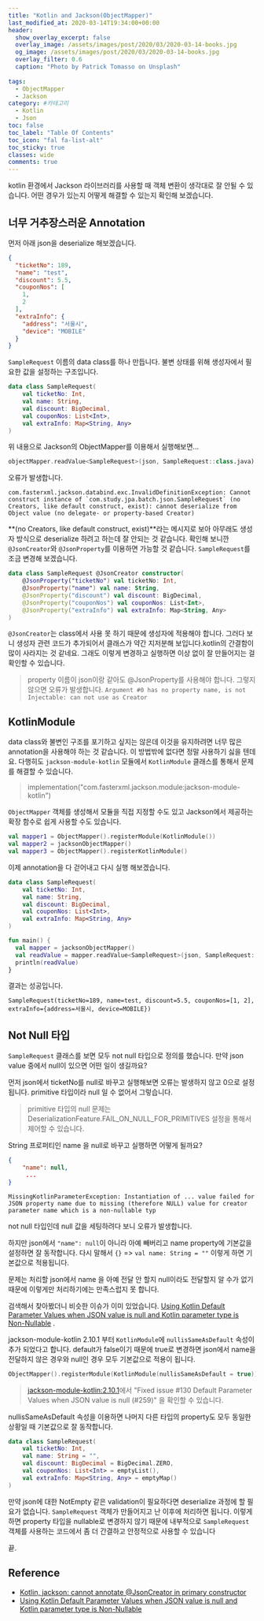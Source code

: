 ```yaml
---
title: "Kotlin and Jackson(ObjectMapper)"
last_modified_at: 2020-03-14T19:34:00+00:00
header:
  show_overlay_excerpt: false
  overlay_image: /assets/images/post/2020/03/2020-03-14-books.jpg
  og_image: /assets/images/post/2020/03/2020-03-14-books.jpg
  overlay_filter: 0.6
  caption: "Photo by Patrick Tomasso on Unsplash"
  
tags:
  - ObjectMapper
  - Jackson
category: #카테고리
  - Kotlin
  - Json
toc: false
toc_label: "Table Of Contents"
toc_icon: "fal fa-list-alt"
toc_sticky: true
classes: wide
comments: true
---
```



kotlin 환경에서 Jackson 라이브러리를 사용할 때 객체 변환이 생각대로 잘 안될 수 있습니다. 어떤 경우가 있는지 어떻게 해결할 수 있는지 확인해 보겠습니다.

## 너무 거추장스러운 Annotation
먼저 아래  json을 deserialize 해보겠습니다.

```json
{
  "ticketNo": 189,
  "name": "test",
  "discount": 5.5,
  "couponNos": [
    1,
    2
  ],
  "extraInfo": {
    "address": "서울시",
    "device": "MOBILE"
  }
}
```
`SampleRequest` 이름의 data class를 하나 만듭니다. 불변 상태를 위해 생성자에서 필요한 값을 설정하는 구조입니다.
```kotlin
data class SampleRequest(
    val ticketNo: Int,
    val name: String,
    val discount: BigDecimal,
    val couponNos: List<Int>,
    val extraInfo: Map<String, Any>
)
```
위 내용으로 Jackson의 ObjectMapper를 이용해서 실행해보면...
```kotlin
objectMapper.readValue<SampleRequest>(json, SampleRequest::class.java)
```
오류가 발생합니다. 
```
com.fasterxml.jackson.databind.exc.InvalidDefinitionException: Cannot construct instance of `com.study.jpa.batch.json.SampleRequest` (no Creators, like default construct, exist): cannot deserialize from Object value (no delegate- or property-based Creator)
```
**(no Creators, like default construct, exist)**라는 메시지로 보아 아무래도 생성자 방식으로 deserialize 하려고 하는데 잘 안되는 것 같습니다. 확인해 보니깐`@JsonCreator`와 `@JsonProperty`를 이용하면 가능할 것 같습니다. `SampleRequest`를 조금 변경해 보겠습니다. 

```kotlin
data class SampleRequest @JsonCreator constructor(
    @JsonProperty("ticketNo") val ticketNo: Int,
    @JsonProperty("name") val name: String,
    @JsonProperty("discount") val discount: BigDecimal,
    @JsonProperty("couponNos") val couponNos: List<Int>,
    @JsonProperty("extraInfo") val extraInfo: Map<String, Any>
)
```
`@JsonCreator`는 class에서 사용 못 하기 때문에 생성자에 적용해야 합니다. 그러다 보니 생성자 관련 코드가 추가되어서 클래스가 약간 지저분해 보입니다.kotlin의 간결함이 많이 사라지는 것 같네요. 그래도 이렇게 변경하고 실행하면 이상 없이 잘 만들어지는 걸 확인할 수 있습니다. 

> property 이름이 json이랑 같아도 @JsonProperty를 사용해야 합니다. 그렇지 않으면 오류가 발생합니다. `Argument #0 has no property name, is not Injectable: can not use as Creator`


## KotlinModule 

data class와 불변인 구조를 포기하고 싶지는 않은데 이것을 유지하려면 너무 많은 annotation을 사용해야 하는 것 같습니다. 이 방법밖에 없다면 정말 사용하기 싫을 텐데요. 다행히도 `jackson-module-kotlin` 모듈에서 `KotlinModule` 클래스를 통해서 문제를 해결할 수 있습니다. 

> implementation("com.fasterxml.jackson.module:jackson-module-kotlin")

`ObjectMapper` 객체를 생성해서 모듈을 직접 지정할 수도 있고 Jackson에서 제공하는 확장 함수로 쉽게 사용할 수도 있습니다.

```kotlin
val mapper1 = ObjectMapper().registerModule(KotlinModule())  
val mapper2 = jacksonObjectMapper()  
val mapper3 = ObjectMapper().registerKotlinModule()
```
이제 annotation을 다 걷어내고 다시 실행 해보겠습니다.

```kotlin
data class SampleRequest(
    val ticketNo: Int,
    val name: String,
    val discount: BigDecimal,
    val couponNos: List<Int>,
    val extraInfo: Map<String, Any>
)

fun main() {
  val mapper = jacksonObjectMapper()
  val readValue = mapper.readValue<SampleRequest>(json, SampleRequest::class.java)
  println(readValue)
}
```
결과는 성공입니다.
```
SampleRequest(ticketNo=189, name=test, discount=5.5, couponNos=[1, 2], extraInfo={address=서울시, device=MOBILE})
```

## Not Null 타입 

`SampleRequest`  클래스를 보면 모두 not null 타입으로 정의를 했습니다. 만약 json value 중에서 null이 있으면 어떤 일이 생길까요?

먼저 json에서 ticketNo를 null로 바꾸고 실행해보면 오류는 발생하지 않고 0으로 설정됩니다. primitive 타입이라 null 일 수 없어서 그렇습니다. 

> primitive 타입의 null 문제는 DeserializationFeature.FAIL_ON_NULL_FOR_PRIMITIVES 설정을 통해서 제어할 수 있습니다.

 String 프로퍼티인 name 을 null로 바꾸고 실행하면 어떻게 될까요?
```json
{
    "name": null,
     ...
}
```
```
MissingKotlinParameterException: Instantiation of ... value failed for JSON property name due to missing (therefore NULL) value for creator parameter name which is a non-nullable typ
```
not null 타입인데 null 값을 세팅하려다 보니 오류가 발생합니다.  

하지만 json에서 `"name": null`이 아니라 아예 빼버리고 name property에 기본값을 설정하면 잘 동작합니다.  다시 말해서 `{}` => `val name: String = ""` 이렇게 하면 기본값으로 적용됩니다.

문제는 처리할 json에서 name 을 아예 전달 안 할지 null이라도 전달할지 알 수가 없기 때문에 이렇게만 처리하기에는 만족스럽지 못 합니다.

검색해서 찾아봤더니 비슷한 이슈가 이미 있었습니다. [Using Kotlin Default Parameter Values when JSON value is null and Kotlin parameter type is Non-Nullable](https://github.com/FasterXML/jackson-module-kotlin/issues/130) . 

jackson-module-kotlin 2.10.1 부터 `KotlinModule`에 `nullisSameAsDefault` 속성이 추가 되었다고 합니다. default가 false이기 때문에 true로 변경하면 json에서 name을 전달하지 않은 경우와 null인 경우 모두 기본값으로 적용이 됩니다.
```kotlin
ObjectMapper().registerModule(KotlinModule(nullisSameAsDefault = true))
```
> [jackson-module-kotlin:2.10.1]([https://github.com/FasterXML/jackson-module-kotlin/compare/jackson-module-kotlin-2.10.1...master](https://github.com/FasterXML/jackson-module-kotlin/compare/jackson-module-kotlin-2.10.1...master))에서 "Fixed issue #130 Default Parameter Values when JSON value is null (#259)" 을 확인할 수 있습니다.

nullisSameAsDefault 속성을 이용하면 나머지 다른 타입의 property도 모두 동일한 상황일 때 기본값으로 잘 동작합니다.

```kotlin
data class SampleRequest(
    val ticketNo: Int,
    val name: String = "",
    val discount: BigDecimal = BigDecimal.ZERO,
    val couponNos: List<Int> = emptyList(),
    val extraInfo: Map<String, Any> = emptyMap()
)
```

만약 json에 대한 NotEmpty 같은 validation이 필요하다면 deserialize 과정에 할 필요가 없습니다. `SampleRequest` 객체가 만들어지고 난 이후에 처리하면 됩니다. 이렇게 하면 property 타입을 nullable로 변경하지 않기 때문에 내부적으로 `SampleRequest` 객체를 사용하는 코드에서 좀 더 간결하고 안정적으로 사용할 수 있습니다

끝.

## Reference
- [Kotlin, jackson: cannot annotate @JsonCreator in primary constructor](https://stackoverflow.com/questions/51350426/kotlin-jackson-cannot-annotate-jsoncreator-in-primary-constructor)
- [Using Kotlin Default Parameter Values when JSON value is null and Kotlin parameter type is Non-Nullable](https://github.com/FasterXML/jackson-module-kotlin/issues/130)